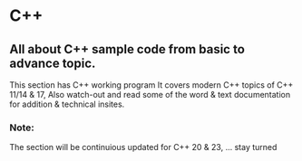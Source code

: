 # C++

## All about C++ sample code from basic to advance topic.

This section has C++ working program 
It covers modern C++ topics of C++ 11/14 & 17, 
Also watch-out and read some of the word & text documentation for addition & technical insites.

### Note:
The section will be continuious updated for C++ 20 & 23, ... stay turned
